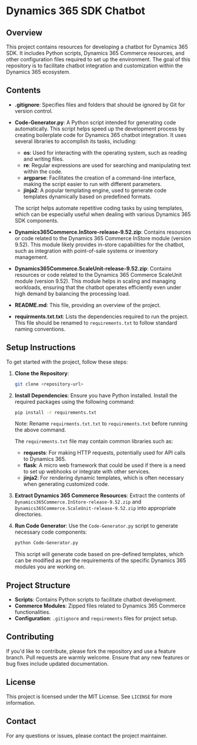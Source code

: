 # Dynamics 365 SDK Chatbot

## Overview

This project contains resources for developing a chatbot for Dynamics 365 SDK. It includes Python scripts, Dynamics 365 Commerce resources, and other configuration files required to set up the environment. The goal of this repository is to facilitate chatbot integration and customization within the Dynamics 365 ecosystem.

## Contents

- **.gitignore**: Specifies files and folders that should be ignored by Git for version control.
- **Code-Generator.py**: A Python script intended for generating code automatically. This script helps speed up the development process by creating boilerplate code for Dynamics 365 chatbot integration. It uses several libraries to accomplish its tasks, including:
  - **os**: Used for interacting with the operating system, such as reading and writing files.
  - **re**: Regular expressions are used for searching and manipulating text within the code.
  - **argparse**: Facilitates the creation of a command-line interface, making the script easier to run with different parameters.
  - **jinja2**: A popular templating engine, used to generate code templates dynamically based on predefined formats.

  The script helps automate repetitive coding tasks by using templates, which can be especially useful when dealing with various Dynamics 365 SDK components.

- **Dynamics365Commerce.InStore-release-9.52.zip**: Contains resources or code related to the Dynamics 365 Commerce InStore module (version 9.52). This module likely provides in-store capabilities for the chatbot, such as integration with point-of-sale systems or inventory management.
- **Dynamics365Commerce.ScaleUnit-release-9.52.zip**: Contains resources or code related to the Dynamics 365 Commerce ScaleUnit module (version 9.52). This module helps in scaling and managing workloads, ensuring that the chatbot operates efficiently even under high demand by balancing the processing load.
- **README.md**: This file, providing an overview of the project.
- **requirments.txt.txt**: Lists the dependencies required to run the project. This file should be renamed to `requirements.txt` to follow standard naming conventions.

## Setup Instructions

To get started with the project, follow these steps:

1. **Clone the Repository**:

   ```bash
   git clone <repository-url>
   ```

2. **Install Dependencies**:
   Ensure you have Python installed. Install the required packages using the following command:

   ```bash
   pip install -r requirements.txt
   ```

   Note: Rename `requirments.txt.txt` to `requirements.txt` before running the above command.

   The `requirements.txt` file may contain common libraries such as:
   - **requests**: For making HTTP requests, potentially used for API calls to Dynamics 365.
   - **flask**: A micro web framework that could be used if there is a need to set up webhooks or integrate with other services.
   - **jinja2**: For rendering dynamic templates, which is often necessary when generating customized code.

3. **Extract Dynamics 365 Commerce Resources**:
   Extract the contents of `Dynamics365Commerce.InStore-release-9.52.zip` and `Dynamics365Commerce.ScaleUnit-release-9.52.zip` into appropriate directories.

4. **Run Code Generator**:
   Use the `Code-Generator.py` script to generate necessary code components:

   ```bash
   python Code-Generator.py
   ```

   This script will generate code based on pre-defined templates, which can be modified as per the requirements of the specific Dynamics 365 modules you are working on.

## Project Structure

- **Scripts**: Contains Python scripts to facilitate chatbot development.
- **Commerce Modules**: Zipped files related to Dynamics 365 Commerce functionalities.
- **Configuration**: `.gitignore` and `requirements` files for project setup.

## Contributing
If you'd like to contribute, please fork the repository and use a feature branch. Pull requests are warmly welcome. Ensure that any new features or bug fixes include updated documentation.

## License
This project is licensed under the MIT License. See `LICENSE` for more information.

## Contact
For any questions or issues, please contact the project maintainer.
